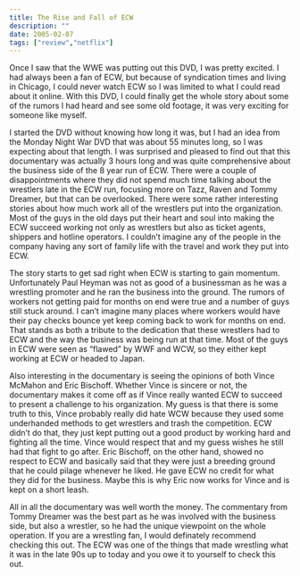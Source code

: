 ```yaml
---
title: The Rise and Fall of ECW
description: ""
date: 2005-02-07
tags: ["review","netflix"]
---
```


Once I saw that the WWE was putting out this DVD, I was pretty excited. I had always been a fan of ECW, but because of syndication times and living in Chicago, I could never watch ECW so I was limited to what I could read about it online. With this DVD, I could finally get the whole story about some of the rumors I had heard and see some old footage, it was very exciting for someone like myself.

I started the DVD without knowing how long it was, but I had an idea from the Monday Night War DVD that was about 55 minutes long, so I was expecting about that length. I was surprised and pleased to find out that this documentary was actually 3 hours long and was quite comprehensive about the business side of the 8 year run of ECW. There were a couple of disappointments where they did not spend much time talking about the wrestlers late in the ECW run, focusing more on Tazz, Raven and Tommy Dreamer, but that can be overlooked. There were some rather interesting stories about how much work all of the wrestlers put into the organization. Most of the guys in the old days put their heart and soul into making the ECW succeed working not only as wrestlers but also as ticket agents, shippers and hotline operators. I couldn’t imagine any of the people in the company having any sort of family life with the travel and work they put into ECW.

The story starts to get sad right when ECW is starting to gain momentum. Unfortunately Paul Heyman was not as good of a businessman as he was a wrestling promoter and he ran the business into the ground. The rumors of workers not getting paid for months on end were true and a number of guys still stuck around. I can’t imagine many places where workers would have their pay checks bounce yet keep coming back to work for months on end. That stands as both a tribute to the dedication that these wrestlers had to ECW and the way the business was being run at that time. Most of the guys in ECW were seen as “flawed” by WWF and WCW, so they either kept working at ECW or headed to Japan.

Also interesting in the documentary is seeing the opinions of both Vince McMahon and Eric Bischoff. Whether Vince is sincere or not, the documentary makes it come off as if Vince really wanted ECW to succeed to present a challenge to his organization. My guess is that there is some truth to this, Vince probably really did hate WCW because they used some underhanded methods to get wrestlers and trash the competition. ECW didn’t do that, they just kept putting out a good product by working hard and fighting all the time. Vince would respect that and my guess wishes he still had that fight to go after. Eric Bischoff, on the other hand, showed no respect to ECW and basically said that they were just a breeding ground that he could pilage whenever he liked. He gave ECW no credit for what they did for the business. Maybe this is why Eric now works for Vince and is kept on a short leash.

All in all the documentary was well worth the money. The commentary from Tommy Dreamer was the best part as he was involved with the business side, but also a wrestler, so he had the unique viewpoint on the whole operation. If you are a wrestling fan, I would definately recommend checking this out. The ECW was one of the things that made wrestling what it was in the late 90s up to today and you owe it to yourself to check this out.